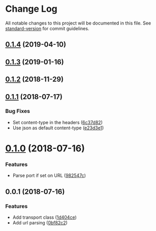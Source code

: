 # Change Log

All notable changes to this project will be documented in this file. See [standard-version](https://github.com/conventional-changelog/standard-version) for commit guidelines.

## [0.1.4](https://github.com/matsp/winston-transport-http-stream/compare/v0.1.3...v0.1.4) (2019-04-10)



<a name="0.1.3"></a>
## [0.1.3](https://github.com/matsp/winston-transport-http-stream/compare/v0.1.2...v0.1.3) (2019-01-16)



<a name="0.1.2"></a>
## [0.1.2](https://github.com/matsp/winston-transport-http-stream/compare/v0.1.1...v0.1.2) (2018-11-29)



<a name="0.1.1"></a>
## [0.1.1](https://github.com/matsp/winston-transport-http-stream/compare/v0.1.0...v0.1.1) (2018-07-17)


### Bug Fixes

* Set content-type in the headers ([6c37d82](https://github.com/matsp/winston-transport-http-stream/commit/6c37d82))
* Use json as default content-type ([e23d3e1](https://github.com/matsp/winston-transport-http-stream/commit/e23d3e1))



<a name="0.1.0"></a>
# [0.1.0](https://github.com/matsp/winston-transport-http-stream/compare/v0.0.1...v0.1.0) (2018-07-16)


### Features

* Parse port if set on URL ([982547c](https://github.com/matsp/winston-transport-http-stream/commit/982547c))



<a name="0.0.1"></a>
## 0.0.1 (2018-07-16)


### Features

* Add transport class ([1d404ce](https://github.com/matsp/winston-transport-http-stream/commit/1d404ce))
* Add url parsing ([0bf82c2](https://github.com/matsp/winston-transport-http-stream/commit/0bf82c2))
